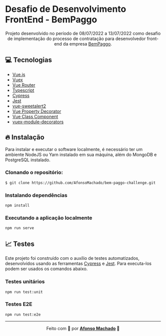 # Desafio de Desenvolvimento FrontEnd - BemPaggo

<p align="center">
Projeto desenvolvido no período de 08/07/2022 a 13/07/2022 como desafio de implementação do processo de contratação para desenvolvedor front-end da empresa <a href="https://www.bempaggo.com.br/">BemPaggo</a>.</p>

 ## :computer: Tecnologias
<ul>
 <li><a href="https://github.com/vuejs/vue">Vue.js</a></li>
 <li><a href="https://github.com/vuejs/vuex#readme">Vuex</a></li>
 <li><a href="https://github.com/vuejs/router#readme">Vue Router</a></li>
 <li><a href="https://www.typescriptlang.org/">Typescript</a></li>
 <li><a href="https://github.com/cypress-io/cypress">Cypress</a></li>
 <li><a href="https://jestjs.io/">Jest</a></li>
 <li><a href="https://avil13.github.io/vue-sweetalert2/">vue-sweetalert2</a></li>
 <li><a href="https://github.com/kaorun343/vue-property-decorator#readme">Vue Property Decorator
</a></li>
 <li><a href="https://github.com/vuejs/vue-class-component#readme">Vue Class Component
</a></li>
 <li><a href="https://github.com/championswimmer/vuex-module-decorators#readme">vuex-module-decorators
</a></li>
</ul>

## :fire: Instalação

Para instalar e executar o software localmente, é necessário ter um ambiente NodeJS ou Yarn instalado em sua máquina, além do MongoDB e PostgreSQL instalado.

### Clonando o repositório:

```
$ git clone https://github.com/AfonsoMachado/bem-paggo-challenge.git
```

### Instalando dependências
```
npm install
```

### Executando a aplicação localmente
```
npm run serve
```

## :chart_with_upwards_trend: Testes

Este projeto foi construído com o auxílio de testes automatizados, desenvolvidos usando as ferramentas <a href="https://github.com/cypress-io/cypress">Cypress</a> e <a href="https://jestjs.io/">Jest</a>. Para executa-los podem ser usados os comandos abaixo.

### Testes unitários
```
npm run test:unit
```

### Testes E2E
```
npm run test:e2e
```

---

<p align="center">Feito com 💜 por <strong><a href="https://www.linkedin.com/in/AfonsoMachado/">Afonso Machado</a> 🥰 </strong> </p>
